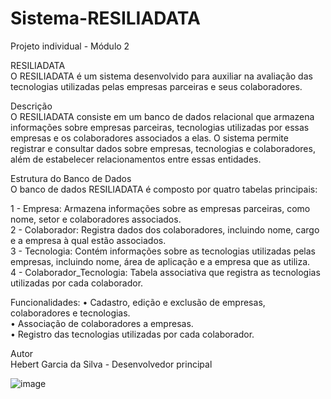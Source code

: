 # Sistema-RESILIADATA
Projeto individual - Módulo 2

RESILIADATA <br>
O RESILIADATA é um sistema desenvolvido para auxiliar na avaliação das tecnologias utilizadas pelas empresas parceiras e seus colaboradores.<br>

Descrição<br>
O RESILIADATA consiste em um banco de dados relacional que armazena informações sobre empresas parceiras, tecnologias utilizadas por essas empresas e os colaboradores associados a elas. O sistema permite registrar e consultar dados sobre empresas, tecnologias e colaboradores, além de estabelecer relacionamentos entre essas entidades.<br>

Estrutura do Banco de Dados<br>
O banco de dados RESILIADATA é composto por quatro tabelas principais:<br>

1 - Empresa: Armazena informações sobre as empresas parceiras, como nome, setor e colaboradores associados.<br>
2 - Colaborador: Registra dados dos colaboradores, incluindo nome, cargo e a empresa à qual estão associados.<br>
3 - Tecnologia: Contém informações sobre as tecnologias utilizadas pelas empresas, incluindo nome, área de aplicação e a empresa que as utiliza.<br>
4 - Colaborador_Tecnologia: Tabela associativa que registra as tecnologias utilizadas por cada colaborador.<br>

Funcionalidades:
• Cadastro, edição e exclusão de empresas, colaboradores e tecnologias.<br>
• Associação de colaboradores a empresas.<br>
• Registro das tecnologias utilizadas por cada colaborador.<br>

Autor<br>
Hebert Garcia da Silva - Desenvolvedor principal<br>

![image](https://github.com/HebertGarcia/Sistema-RESILIADATA/assets/113214587/f2cccb8a-525b-401c-9902-7bd4a6f11b7b)
